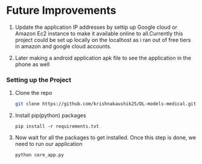 # Future Improvements


1) Update the application IP addresses by settip up Google cloud or Amazon Ec2 instance to make it available online to all.Currently this project could be set up locally on the localhost as i ran out of free tiers in amazon and google cloud accounts. 

2) Later making a android application apk file to see the application in the phone as well

### Setting up the Project

1. Clone the repo
   ```sh
   git clone https://github.com/krishnakaushik25/DL-models-medical.git
   ```
2. Install pip(python) packages
   ```
   pip install -r requirements.txt
   ```
3. Now wait for all the packages to get installed. Once this step is done, we need to run our application
    ```py
   python core_app.py
   ```
